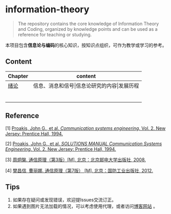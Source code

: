 # information-theory

> The repository contains the core knowledge of Information Theory and Coding, organized by knowledge points and can be used as a reference for teaching or studying.

本项目包含**信息论与编码**的核心知识，按知识点组织，可作为教学或学习的参考。

## Content

| Chapter  | content                                      |
| -------- | -------------------------------------------- |
| [绪论]() | 信息、消息和信号\|信息论研究的内容\|发展历程 |
|          |                                              |
|          |                                              |
|          |                                              |
|          |                                              |
|          |                                              |
|          |                                              |

## Reference

[1] [Proakis, John G., et al. *Communication systems engineering*. Vol. 2. New Jersey: Prentice Hall, 1994.]()

[2] [Proakis, John G., et al. *SOLUTIONS MANUAL Communication Systems Engineering*. Vol. 2. New Jersey: Prentice Hall, 1994.]()

[3] [周炯槃.  通信原理（第3版）[M]. 北京：北京邮电大学出版社,  2008.]()

[4] [樊昌信, 曹丽娜.  通信原理（第7版） [M]. 北京：国防工业出版社,  2012.]()

## Tips

1. 如果存在疑问或发现错误，欢迎提Issues交流订正。
2. 如果遇到图片无法加载的情况，可以考虑使用代理，或者访问[博客网站](https://blog.csdn.net/m0_52316372/category_12102819.html) 。